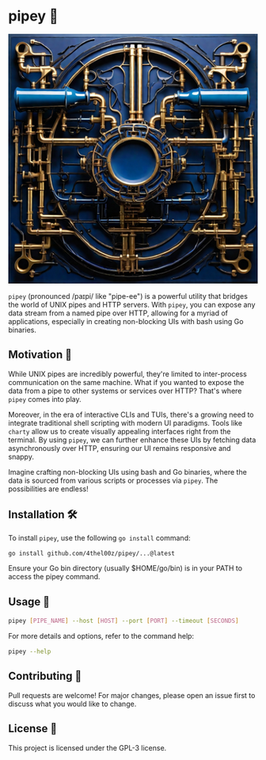 # pipey 🚰

![Pipey Logo](./pipey.jpeg)

`pipey` (pronounced /paɪpi/ like "pipe-ee") is a powerful utility that bridges the world of UNIX pipes and HTTP servers. With `pipey`, you can expose any data stream from a named pipe over HTTP, allowing for a myriad of applications, especially in creating non-blocking UIs with bash using Go binaries.

## Motivation 🌟

While UNIX pipes are incredibly powerful, they're limited to inter-process communication on the same machine. What if you wanted to expose the data from a pipe to other systems or services over HTTP? That's where `pipey` comes into play.

Moreover, in the era of interactive CLIs and TUIs, there's a growing need to integrate traditional shell scripting with modern UI paradigms. Tools like `charty` allow us to create visually appealing interfaces right from the terminal. By using `pipey`, we can further enhance these UIs by fetching data asynchronously over HTTP, ensuring our UI remains responsive and snappy.

Imagine crafting non-blocking UIs using bash and Go binaries, where the data is sourced from various scripts or processes via `pipey`. The possibilities are endless!

## Installation 🛠

To install `pipey`, use the following `go install` command:

```bash
go install github.com/4thel00z/pipey/...@latest
```

Ensure your Go bin directory (usually $HOME/go/bin) is in your PATH to access the pipey command.


## Usage 🚀

```bash
pipey [PIPE_NAME] --host [HOST] --port [PORT] --timeout [SECONDS]
```

For more details and options, refer to the command help:

```bash
pipey --help
```

## Contributing 🤝

Pull requests are welcome! For major changes, please open an issue first to discuss what you would like to change.

## License 📄

This project is licensed under the GPL-3 license.
